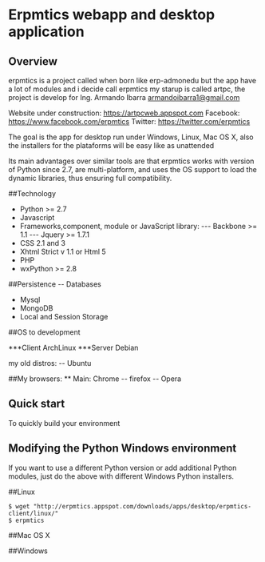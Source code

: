 # Erpmtics webapp and desktop application 
## Overview

erpmtics is a project called when born like erp-admonedu
but the app have a lot of modules and i decide call erpmtics
my starup is called artpc, the project is develop for 
Ing. Armando Ibarra <armandoibarra1@gmail.com>

Website under construction: https://artpcweb.appspot.com
Facebook: https://www.facebook.com/erpmtics
Twitter: https://twitter.com/erpmtics

The goal is the app for desktop run under Windows, Linux, Mac OS X, also
the installers for the plataforms will be easy like as unattended

Its main advantages over similar tools are that erpmtics works 
with version of Python since 2.7, are multi-platform, and uses 
the OS support to load the dynamic libraries, thus ensuring full compatibility.


##Technology

* Python >= 2.7
* Javascript 
* Frameworks,component, module or JavaScript library: 
	--- Backbone >= 1.1 
	--- Jquery >=  1.7.1
* CSS 2.1 and 3
* Xhtml Strict v 1.1 or Html 5
* PHP
* wxPython >= 2.8 

##Persistence -- Databases
  * Mysql
  * MongoDB
  * Local and Session Storage

##OS to development

***Client ArchLinux
***Server Debian

my old distros:
  -- Ubuntu

##My browsers:
 ** Main: Chrome 
	 -- firefox
	 -- Opera

## Quick start

To quickly build your environment



## Modifying the Python Windows environment

If you want to use a different Python version or add additional Python
modules, just do the above with different Windows Python installers.

##Linux

    $ wget "http://erpmtics.appspot.com/downloads/apps/desktop/erpmtics-client/linux/" 
    $ erpmtics

##Mac OS X

##Windows

